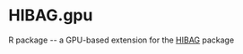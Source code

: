 # HIBAG.gpu

R package -- a GPU-based extension for the [HIBAG](https://github.com/zhengxwen/HIBAG) package
